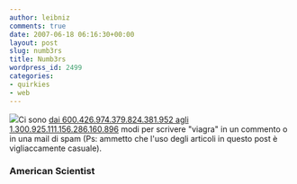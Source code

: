 ```yaml
---
author: leibniz
comments: true
date: 2007-06-18 06:16:30+00:00
layout: post
slug: numb3rs
title: Numb3rs
wordpress_id: 2499
categories:
- quirkies
- web
---
```


![](http://www.rose-hulman.edu/news/articles/Finn-NUMB3RS%20(2).jpg)Ci sono [dai 600.426.974.379.824.381.952 agli 1.300.925.111.156.286.160.896](http://www.americanscientist.org/template/AssetDetail/assetid/55592?&print=yes) modi per scrivere "viagra" in un commento o in una mail di spam (Ps: ammetto che l'uso degli articoli in questo post è vigliaccamente casuale).


### American Scientist
